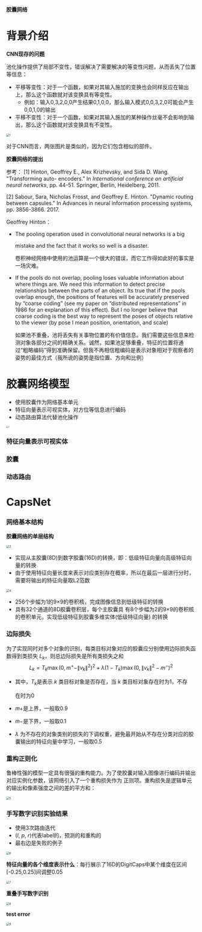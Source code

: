 **胶囊网络**



# 背景介绍

**CNN现存的问题**

池化操作提供了局部不变性，错误解决了需要解决的等变性问题，从而丢失了位置等信息：

- 平移等变性：对于一个函数，如果对其输入施加的变换也会同样反应在输出上，那么这个函数就对该变换具有等变性。
  - 例如：输入0,3,2,0,0产生结果0,1,0,0，那么输入模式0,0,3,2,0可能会产生 0,0,1,0的输出
- 平移不变性：对于一个函数，如果对其输入施加的某种操作丝毫不会影响到输出，那么这个函数就对该变换具有不变性。

<img src="../image/capnet/1.png" alt="1" style="zoom:50%;" />

对于CNN而言，两张图片是类似的，因为它们包含相似的部件。

**胶囊网络的提出**

参考：
[1] Hinton, Geoffrey E., Alex Krizhevsky, and Sida D. Wang. "Transforming auto- encoders." In *International conference on artificial neural networks*, pp. 44-51. Springer, Berlin, Heidelberg, 2011.

[2] Sabour, Sara, Nicholas Frosst, and Geoffrey E. Hinton. "Dynamic routing between capsules." In Advances in neural information processing systems, pp. 3856-3866. 2017.

Geoffrey Hinton：

- The pooling operation used in convolutional neural networks is a big

  mistake and the fact that it works so well is a disaster.

  卷积神经网络中使用的池运算是一个很大的错误，而它工作得如此好的事实是一场灾难。

- If the pools do not overlap, pooling loses valuable information about where things are. We need this information to detect precise relationships between the parts of an object. Its true that if the pools overlap enough, the positions of features will be accurately preserved by “coarse coding” (see my paper on “distributed representations” in 1986 for an explanation of this effect). But I no longer believe that coarse coding is the best way to represent the poses of objects relative to the viewer (by pose I mean position, orientation, and scale)

  如果池不重叠，池将丢失有关事物位置的有价值信息。我们需要这些信息来检测对象各部分之间的精确关系。诚然，如果池足够重叠，特征的位置将通过“粗略编码”得到准确保留。但我不再相信粗编码是表示对象相对于观察者的姿势的最佳方式（我所说的姿势是指位置、方向和比例）

# 胶囊网络模型

- 使用胶囊作为网络基本单元
- 特征向量表示可视实体，对方位等信息进行编码
- 动态路由算法代替池化操作

<img src="../image/capnet/2.png" alt="2" style="zoom:33%;" />

### 特征向量表示可视实体

### 胶囊

### 动态路由

# CapsNet

### 网络基本结构

**胶囊网络的单层结构**

<img src="../image/capnet/3.png" alt="3" style="zoom:50%;" />

- 实现从主胶囊(8D)到数字胶囊(16D)的转换，即：低级特征向量向高级特征向量的转换
- 由于使用特征向量长度来表示对应类别存在概率，所以在最后一层进行分时，需要将输出的特征向量取L2范数

<img src="../image/capnet/4.png" alt="4" style="zoom:50%;" />

- 256个步幅为1的9×9的卷积核，完成图像信息到低级特征的转换
- 具有32个通道的8D胶囊卷积层，每个主胶囊具 有8个步幅为2的9×9的卷积核的卷积单元，实现低级特征到胶囊多维实体(低级特征向量) 的转换

### 边际损失

为了实现同时对多个对象的识别，每类目标对象对应的胶囊应分别使用边际损失函数得到类损失 $L_k$，则总边际损失是所有类损失之和
$$
L_k = T_k \max(0, m^+-\|v_k\|^2)^2 + \lambda(1-T_k)\max(0, \|v_k\|^2-m^-)^2
$$

- 其中，$T_k$是表示 *k* 类目标对象是否存在，当 *k* 类目标对象存在时为1，不存

  在时为0

- 𝑚+是上界，一般取0.9

- 𝑚−是下界，一般取0.1

- $\lambda$ 为不存在的对象类别的损失的下调权重，避免最开始从不存在分类对应的胶囊输出的特征向量中学习，一般取0.5

### 重构正则化

鲁棒性强的模型一定具有很强的重构能力。为了使胶囊对输入图像进行编码并输出对应实例化参数，该网络引入了一个重构损失作为 正则项。重构损失是逻辑单元的输出和像素强度之间的差的平方和：

<img src="../image/capnet/5.png" alt="5" style="zoom:50%;" />

### 手写数字识别实验结果

- 使用3次路由迭代
-  (*l*, *p*, *r*)代表label的，预测的和重构的
- 最右边是失败的例子

<img src="../image/capnet/6.png" alt="6" style="zoom:50%;" />

**特征向量的各个维度表示什么**：每行展示了16D的DigitCaps中某个维度在区间[-0.25,0.25]间调整0.05

<img src="../image/capnet/7.png" alt="7" style="zoom:50%;" />

**重叠手写数字识别**

<img src="../image/capnet/8.png" alt="8" style="zoom:50%;" />

**test error**

<img src="../image/capnet/9.png" alt="9" style="zoom:50%;" />
